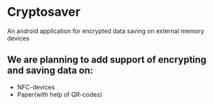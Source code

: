 # Cryptosaver
An android application for encrypted data saving on external memory devices

## We are planning to add support of encrypting and saving data on:

* NFC-devices
* Paper(with help of QR-codes)
